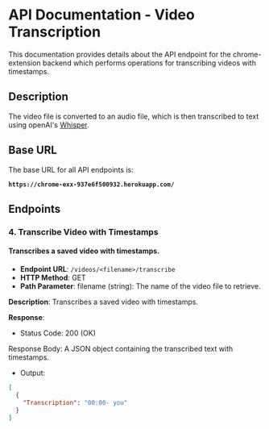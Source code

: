 # API Documentation - Video Transcription

This documentation provides details about the API endpoint for the chrome-extension backend which performs operations for transcribing videos with timestamps.

## Description

The video file is converted to an audio file, which is then transcribed to text using openAI's [Whisper](https://github.com/openai/whisper).

## Base URL

The base URL for all API endpoints is:

**`https://chrome-exx-937e6f500932.herokuapp.com/`**

## Endpoints

### 4. Transcribe Video with Timestamps

#### Transcribes a saved video with timestamps.

- **Endpoint URL**: `/videos/<filename>/transcribe`
- **HTTP Method**: GET
- **Path Parameter**: filename (string): The name of the video file to retrieve.

**Description**: Transcribes a saved video with timestamps.

**Response**:

- Status Code: 200 (OK)

Response Body: A JSON object containing the transcribed text with timestamps.


- Output:
```json
[
  {
    "Transcription": "00:00- you"
  }
]

